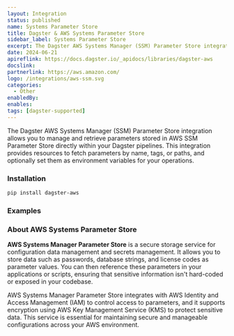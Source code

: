 ```yaml
---
layout: Integration
status: published
name: Systems Parameter Store
title: Dagster & AWS Systems Parameter Store
sidebar_label: Systems Parameter Store
excerpt: The Dagster AWS Systems Manager (SSM) Parameter Store integration allows you to manage and retrieve parameters stored in AWS SSM Parameter Store directly within your Dagster pipelines.
date: 2024-06-21
apireflink: https://docs.dagster.io/_apidocs/libraries/dagster-aws
docslink:
partnerlink: https://aws.amazon.com/
logo: /integrations/aws-ssm.svg
categories:
  - Other
enabledBy:
enables:
tags: [dagster-supported]
---
```




The Dagster AWS Systems Manager (SSM) Parameter Store integration allows you to manage and retrieve parameters stored in AWS SSM Parameter Store directly within your Dagster pipelines. This integration provides resources to fetch parameters by name, tags, or paths, and optionally set them as environment variables for your operations.

### Installation

```bash
pip install dagster-aws
```

### Examples

<CodeExample filePath="integrations/aws-ssm.py" language="python" />

### About AWS Systems Parameter Store

**AWS Systems Manager Parameter Store** is a secure storage service for configuration data management and secrets management. It allows you to store data such as passwords, database strings, and license codes as parameter values. You can then reference these parameters in your applications or scripts, ensuring that sensitive information isn't hard-coded or exposed in your codebase.

AWS Systems Manager Parameter Store integrates with AWS Identity and Access Management (IAM) to control access to parameters, and it supports encryption using AWS Key Management Service (KMS) to protect sensitive data. This service is essential for maintaining secure and manageable configurations across your AWS environment.
